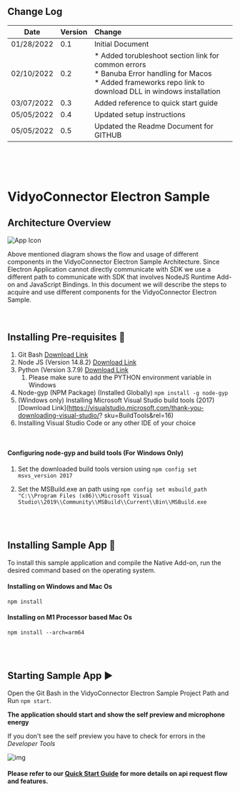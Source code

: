 ﻿## Change Log

|Date|Version|Change|
|---------------|-------|:------|
|01/28/2022|0.1| Initial Document|
|02/10/2022|0.2|* Added torubleshoot section link for common errors <br> * Banuba Error handling for Macos  <br> * Added frameworks repo link to download DLL in windows installation  |
|03/07/2022|0.3| Added reference to quick start guide |
|05/05/2022|0.4| Updated setup instructions |
|05/05/2022|0.5| Updated the Readme Document for GITHUB |

<br><br><br>

# VidyoConnector Electron Sample 

## Architecture Overview

![App Icon](./../connector/images/img-overview.png?raw=true "Architecture Overview")

Above mentioned diagram shows the flow and usage of different components in the VidyoConnector Electron Sample Architecture. Since Electron Application cannot directly communicate with SDK we use a different path to communicate with SDK that involves NodeJS Runtime Add-on and JavaScript Bindings. In this document we will describe the steps to acquire and use different components for the VidyoConnector Electron Sample.
<br><br><br>


## Installing Pre-requisites :rocket: 

 1. Git Bash  [Download Link](https://git-scm.com/downloads)
 1. Node JS (Version 14.8.2) [Download Link](https://nodejs.org/download/release/v14.18.2/)
 1. Python (Version 3.7.9) [Download Link](https://www.python.org/downloads/)
    1. Please make sure to add the PYTHON environment variable in Windows
 1. Node-gyp (NPM Package) (Installed Globally) `npm install -g node-gyp`
 1. (Windows only) Installing Microsoft Visual Studio build tools (2017) [Download Link](https://visualstudio.microsoft.com/thank-you-downloading-visual-studio/?
sku=BuildTools&rel=16)
 1. Installing Visual Studio Code or any other IDE of your choice

<br>

#### Configuring node-gyp and build tools (For Windows Only)
1. Set the downloaded build tools version using 
```npm config set msvs_version 2017```

1. Set the MSBuild.exe an path using
`npm config set msbuild_path "C:\\Program Files (x86)\\Microsoft Visual Studio\\2019\\Community\\MSBuild\\Current\\Bin\\MSBuild.exe`

 <br><br>
## Installing Sample App :crystal_ball: 
 To install this sample application and compile the Native Add-on, run the desired command based on the operating system.
  #### Installing on Windows and Mac Os
  `npm install`
  #### Installing on M1 Processor based Mac Os
  `npm install --arch=arm64`
  
  
  <br><br>

## Starting Sample App :arrow_forward: 

Open the Git Bash in the VidyoConnector Electron Sample Project Path and Run `npm start`.

**The application should start and show the self preview and microphone energy**

If you don't see the self preview you have to check for errors in the *Developer Tools*

![img](./../connector/images/img-dev-console.png?raw=true "Opening Developer Console") 

#### Please refer to our [Quick Start Guide](/quick-start-guide.md) for more details on api request flow and features.